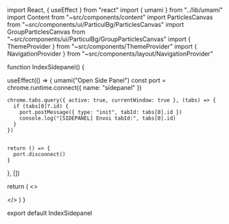 import React, { useEffect } from "react"
import { umami } from "../lib/umami"
import Content from "~src/components/content"
import ParticlesCanvas from "~src/components/ui/ParticulBg/ParticlesCanvas"
import GroupParticlesCanvas from "~src/components/ui/ParticulBg/GroupParticlesCanvas"
import { ThemeProvider } from "~src/components/ThemeProvider"
import { NavigationProvider } from "~src/components/layout/NavigationProvider"

function IndexSidepanel() {

  useEffect(() => {
    umami("Open Side Panel")
    const port = chrome.runtime.connect({ name: "sidepanel" })

    chrome.tabs.query({ active: true, currentWindow: true }, (tabs) => {
      if (tabs[0]?.id) {
        port.postMessage({ type: "init", tabId: tabs[0].id })
        console.log("[SIDEPANEL] Envoi tabId:", tabs[0].id)
      }
    })


    return () => {
      port.disconnect()
    }
  }, [])

  return (
    <>
      <ThemeProvider defaultTheme="dark" storageKey="intuition-theme">
        <NavigationProvider>
          <div className="flex min-h-screen flex-col bg-background text-foreground">
            <ParticlesCanvas />
            <GroupParticlesCanvas />
            <Content />
          </div>
        </NavigationProvider>
      </ThemeProvider>
    </>
  )
}

export default IndexSidepanel